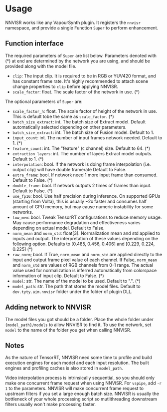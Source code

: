 # Usage

NNVISR works like any VapourSynth plugin.
It registers the `nnvisr` namespace, and provide a single Function `Super`
to perform enhancement.

## Function interface

The required parameters of `Super` are list below. Parameters denoted with (*)
at end are determined by the network you are using, and should be provided
along with the model file.

- `clip`: The input clip. It is required to be in RGB or YUV420 format, and has
  constant frame rate. It's highly recommended to attach scene change properties 
  to `clip` before applying NNVISR.
- `scale_factor`: float. The scale factor of the network in use. (*)

The optional parameters of `Super` are:
- `scale_factor_h`: float. The scale factor of height of the network in use.
  This is default tobe the same as `scale_factor`. (*)
- `batch_size_extract`: int. The batch size of Extract model. Default automatically
  selected depending on other parameters.
- `batch_size_extract`: int. The batch size of Fusion model. Default to 1.
- `input_count`: int. The number of input frames network needed. Default to 1. (*)
- `feature_count`: int. The "feature" (`C` channel) size. Default to 64. (*)
- `extraction_layers`: int. The number of layers Extract model outputs. Default to 1. (*)
- `interpolation`: bool. If the network is doing frame interpolation
  (i.e. output clip) will have double framerate Default to False.
- `extra_frame`: bool. If network need 1 more input frame than consumed.
  Default to False. (*)
- `double_frame`: bool. If network outputs 2 times of frames than input.
  Default to False. (*)
- `use_fp16`: bool. Use half precision during inference. On supported GPUs
  (starting from Volta), this is usually ~2x faster and consumes half
  amount of GPU memory, but may cause numeric instability for some
  networks.
- `low_mem`: bool. Tweak TensorRT configurations to reduce memory usage.
  May cause performance degradation and effectiveness varies depending on
  actual model. Default to False.
- `norm_mean` and `norm_std`: float[3]. Normalization mean and std applied
  to inputs and output. The interpretation of these values depending on the
  following option. Defaults to [0.485, 0.456, 0.406] and [0.229, 0.224, 0.225] (*)
- `raw_norm`; bool. If True, `norm_mean` and `norm_std` are applied directly
  to the input and output frame pixel value of each channel.
  If False, `norm_mean` and `norm_std` are values of RGB channels from
  0-1 range. The actual value used for normalization is inferred automatically
  from colorspace information of input clip. Default to False. (*)
- `model`: str. The name of the model to be used. Default to ".". (*)
- `model_path`: str. The path that stores the model files.
  Default to `dev.tyty.aim.nnvisr` folder under the folder of plugin
  DLL.

## Adding network to NNVISR

The model files you got should be a folder. Place the whole folder
under `{model_path}/models` to allow NNVISR to find it. To use the network,
set `model` to the name of the folder you get when calling NNVISR.

## Notes

As the nature of TensorRT, NNVISR need some time to profile and build
execution engines for each model and each input resolution.
The built engines and profiling caches is also stored in `model_path`.

Video interpolation process is intrinsically sequential, so you should
only make one concurrent frame request when using NNVISR.
For `vspipe`, add `-r 1` to the parameters. NNVISR will make concurrent
frame request to upstream filters if you set a large enough batch size.
NNVISR is usually the bottleneck of your whole processing script so
mutlithreading downstream filters usually won't make processing faster.
